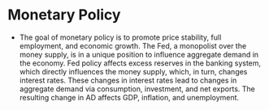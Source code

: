 # Monetary Policy

- The goal of monetary policy is to promote price stability, full employment, and economic growth. The Fed, a monopolist over the money supply, is in a unique position to influence aggregate demand in the economy. Fed policy affects excess reserves in the banking system, which directly influences the money supply, which, in turn, changes interest rates. These changes in interest rates lead to changes in aggregate demand via consumption, investment, and net exports. The resulting change in AD affects GDP, inflation, and unemployment.
